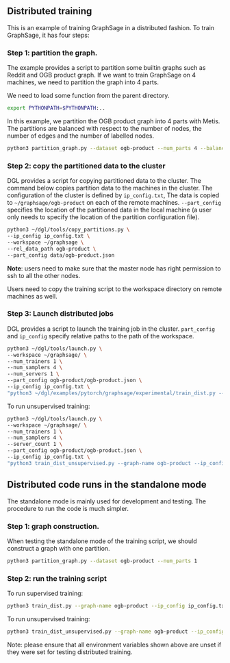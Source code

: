 ## Distributed training

This is an example of training GraphSage in a distributed fashion. To train GraphSage, it has four steps:

### Step 1: partition the graph.

The example provides a script to partition some builtin graphs such as Reddit and OGB product graph.
If we want to train GraphSage on 4 machines, we need to partition the graph into 4 parts.

We need to load some function from the parent directory.
```bash
export PYTHONPATH=$PYTHONPATH:..
```

In this example, we partition the OGB product graph into 4 parts with Metis. The partitions are balanced with respect to
the number of nodes, the number of edges and the number of labelled nodes.
```bash
python3 partition_graph.py --dataset ogb-product --num_parts 4 --balance_train --balance_edges
```

### Step 2: copy the partitioned data to the cluster

DGL provides a script for copying partitioned data to the cluster. The command below copies partition data
to the machines in the cluster. The configuration of the cluster is defined by `ip_config.txt`,
The data is copied to `~/graphsage/ogb-product` on each of the remote machines. `--part_config`
specifies the location of the partitioned data in the local machine (a user only needs to specify
the location of the partition configuration file).
```bash
python3 ~/dgl/tools/copy_partitions.py \
--ip_config ip_config.txt \
--workspace ~/graphsage \
--rel_data_path ogb-product \
--part_config data/ogb-product.json 
```

**Note**: users need to make sure that the master node has right permission to ssh to all the other nodes.

Users need to copy the training script to the workspace directory on remote machines as well.

### Step 3: Launch distributed jobs

DGL provides a script to launch the training job in the cluster. `part_config` and `ip_config`
specify relative paths to the path of the workspace.

```bash
python3 ~/dgl/tools/launch.py \
--workspace ~/graphsage/ \
--num_trainers 1 \
--num_samplers 4 \
--num_servers 1 \
--part_config ogb-product/ogb-product.json \
--ip_config ip_config.txt \
"python3 ~/dgl/examples/pytorch/graphsage/experimental/train_dist.py --graph-name ogb-product --ip_config ip_config.txt --num-epochs 30 --batch-size 1000 --num-workers 4"
```

To run unsupervised training:

```bash
python3 ~/dgl/tools/launch.py \
--workspace ~/graphsage/ \
--num_trainers 1 \
--num_samplers 4 \
--server_count 1 \
--part_config ogb-product/ogb-product.json \
--ip_config ip_config.txt \
"python3 train_dist_unsupervised.py --graph-name ogb-product --ip_config ip_config.txt --num-epochs 3 --batch-size 1000"
```

## Distributed code runs in the standalone mode

The standalone mode is mainly used for development and testing. The procedure to run the code is much simpler.

### Step 1: graph construction.

When testing the standalone mode of the training script, we should construct a graph with one partition.
```bash
python3 partition_graph.py --dataset ogb-product --num_parts 1
```

### Step 2: run the training script

To run supervised training:

```bash
python3 train_dist.py --graph-name ogb-product --ip_config ip_config.txt --num-epochs 3 --batch-size 1000 --part_config data/ogb-product.json --standalone
```

To run unsupervised training:

```bash
python3 train_dist_unsupervised.py --graph-name ogb-product --ip_config ip_config.txt --num-epochs 3 --batch-size 1000 --part_config data/ogb-product.json --standalone
```

Note: please ensure that all environment variables shown above are unset if they were set for testing distributed training.

